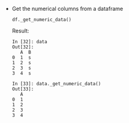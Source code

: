 - Get the numerical columns from a dataframe
  ```
  df._get_numeric_data()
  ```
  Result:
  ```
  In [32]: data
  Out[32]:
     A  B
  0  1  s
  1  2  s
  2  3  s
  3  4  s

  In [33]: data._get_numeric_data()
  Out[33]:
     A
  0  1
  1  2
  2  3
  3  4
```
